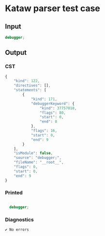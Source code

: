# Kataw parser test case

## Input

`````js
debugger;
`````

## Output

### CST

```javascript
{
    "kind": 122,
    "directives": [],
    "statements": [
        {
            "kind": 171,
            "debuggerKeyword": {
                "kind": 37757010,
                "flags": 80,
                "start": 0,
                "end": 8
            },
            "flags": 16,
            "start": 0,
            "end": 9
        }
    ],
    "isModule": false,
    "source": "debugger;",
    "fileName": "__root__",
    "flags": 0,
    "start": 0,
    "end": 9
}
```

### Printed

```javascript

  debugger;

```

### Diagnostics

```javascript
✔ No errors
```

